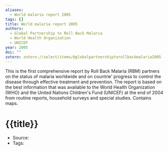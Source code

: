 ```yaml
---
aliases:
  - World malaria report 2005
tags: []
title: World malaria report 2005
authors:
  - Global Partnership to Roll Back Malaria
  - World Health Organization
  - UNICEF
year: 2005
doi: ""
zotero: zotero://select/items/@globalpartnershiptorollbackmalaria2005
---
```

<!-- START_ABSTRACT -->
This is the first comprehensive report by Roll Back Malaria (RBM) partners on the status of malaria worldwide and on countrie' progress to control the disease through effective treatment and prevention. The report is based on the best information that was available to the World Health Organization (WHO) and the United Nations Children's Fund (UNICEF) at the end of 2004 from routine reports, household surveys and special studies. Contains maps.
<!-- END_ABSTRACT -->

<!-- START_TEMPLATE -->
# {{title}}

- Source:
- Tags: 
<!-- END_TEMPLATE -->